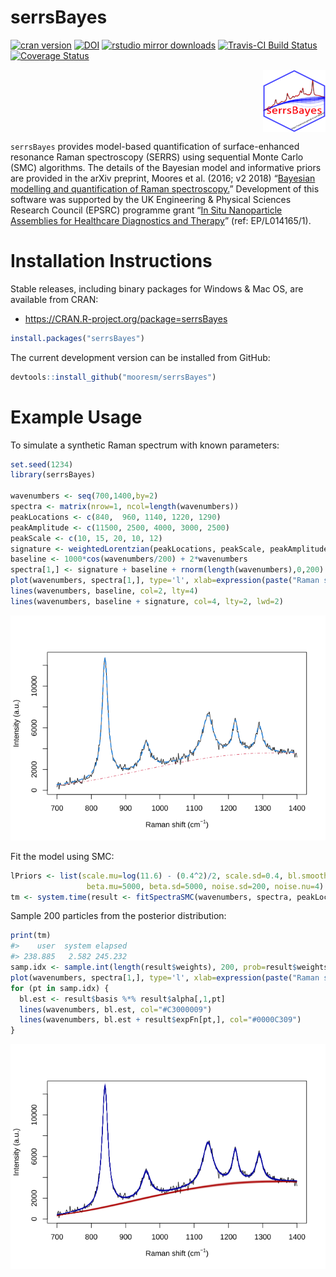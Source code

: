 
# serrsBayes

<!-- README.md is generated from README.Rmd. Please edit that file -->

[![cran
version](https://www.r-pkg.org/badges/version/serrsBayes)](https://cran.r-project.org/package=serrsBayes)
[![DOI](https://zenodo.org/badge/121410558.svg)](https://zenodo.org/badge/latestdoi/121410558)
[![rstudio mirror
downloads](https://cranlogs.r-pkg.org/badges/grand-total/serrsBayes)](https://github.com/r-hub/cranlogs.app)
[![Travis-CI Build
Status](https://travis-ci.org/mooresm/serrsBayes.svg?branch=master)](https://travis-ci.org/mooresm/serrsBayes)
[![Coverage
Status](https://img.shields.io/codecov/c/github/mooresm/serrsBayes/master.svg)](https://codecov.io/github/mooresm/serrsBayes?branch=master)

<img src="inst/image/README-logo.png" width="100px" height="100px" style="display: block; margin: auto 0 auto auto;" />

`serrsBayes` provides model-based quantification of surface-enhanced
resonance Raman spectroscopy (SERRS) using sequential Monte Carlo (SMC)
algorithms. The details of the Bayesian model and informative priors are
provided in the arXiv preprint, Moores et al. (2016; v2 2018) “[Bayesian
modelling and quantification of Raman
spectroscopy.](https://arxiv.org/abs/1604.07299)” Development of this
software was supported by the UK Engineering & Physical Sciences
Research Council (EPSRC) programme grant “[In Situ Nanoparticle
Assemblies for Healthcare Diagnostics and
Therapy](https://gtr.ukri.org/projects?ref=EP%2FL014165%2F1)” (ref:
EP/L014165/1).

# Installation Instructions

Stable releases, including binary packages for Windows & Mac OS, are
available from CRAN:

-   <https://CRAN.R-project.org/package=serrsBayes>

``` r
install.packages("serrsBayes")
```

The current development version can be installed from GitHub:

``` r
devtools::install_github("mooresm/serrsBayes")
```

# Example Usage

To simulate a synthetic Raman spectrum with known parameters:

``` r
set.seed(1234)
library(serrsBayes)

wavenumbers <- seq(700,1400,by=2)
spectra <- matrix(nrow=1, ncol=length(wavenumbers))
peakLocations <- c(840,  960, 1140, 1220, 1290)
peakAmplitude <- c(11500, 2500, 4000, 3000, 2500)
peakScale <- c(10, 15, 20, 10, 12)
signature <- weightedLorentzian(peakLocations, peakScale, peakAmplitude, wavenumbers)
baseline <- 1000*cos(wavenumbers/200) + 2*wavenumbers
spectra[1,] <- signature + baseline + rnorm(length(wavenumbers),0,200)
plot(wavenumbers, spectra[1,], type='l', xlab=expression(paste("Raman shift (cm"^{-1}, ")")), ylab="Intensity (a.u.)")
lines(wavenumbers, baseline, col=2, lty=4)
lines(wavenumbers, baseline + signature, col=4, lty=2, lwd=2)
```

![](inst/image/README-example-1.png)<!-- -->

Fit the model using SMC:

``` r
lPriors <- list(scale.mu=log(11.6) - (0.4^2)/2, scale.sd=0.4, bl.smooth=10^11, bl.knots=50,
                 beta.mu=5000, beta.sd=5000, noise.sd=200, noise.nu=4)
tm <- system.time(result <- fitSpectraSMC(wavenumbers, spectra, peakLocations, lPriors))
```

Sample 200 particles from the posterior distribution:

``` r
print(tm)
#>    user  system elapsed 
#> 238.885   2.582 245.232
samp.idx <- sample.int(length(result$weights), 200, prob=result$weights)
plot(wavenumbers, spectra[1,], type='l', xlab=expression(paste("Raman shift (cm"^{-1}, ")")), ylab="Intensity (a.u.)")
for (pt in samp.idx) {
  bl.est <- result$basis %*% result$alpha[,1,pt]
  lines(wavenumbers, bl.est, col="#C3000009")
  lines(wavenumbers, bl.est + result$expFn[pt,], col="#0000C309")
}
```

![](inst/image/README-plotting-1.png)<!-- -->
